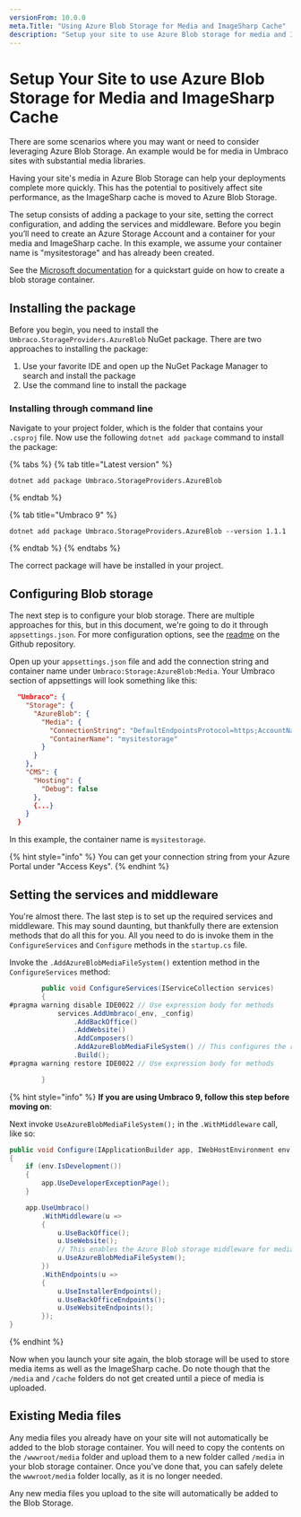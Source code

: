 ```yaml
---
versionFrom: 10.0.0
meta.Title: "Using Azure Blob Storage for Media and ImageSharp Cache"
description: "Setup your site to use Azure Blob storage for media and ImageSharp cache"
---
```


# Setup Your Site to use Azure Blob Storage for Media and ImageSharp Cache

There are some scenarios where you may want or need to consider leveraging Azure Blob Storage. An example would be for media in Umbraco sites with substantial media libraries.

Having your site's media in Azure Blob Storage can help your deployments complete more quickly. This has the potential to positively affect site performance, as the ImageSharp cache is moved to Azure Blob Storage.

The setup consists of adding a package to your site, setting the correct configuration, and adding the services and middleware. Before you begin you’ll need to create an Azure Storage Account and a container for your media and ImageSharp cache. In this example, we assume your container name is "mysitestorage" and has already been created.

See the [Microsoft documentation](https://docs.microsoft.com/en-us/azure/storage/blobs/storage-quickstart-blobs-portal) for a quickstart guide on how to create a blob storage container.

## Installing the package

Before you begin, you need to install the `Umbraco.StorageProviders.AzureBlob` NuGet package. There are two approaches to installing the package:

1. Use your favorite IDE and open up the NuGet Package Manager to search and install the package
1. Use the command line to install the package

### Installing through command line

Navigate to your project folder, which is the folder that contains your `.csproj` file. Now use the following `dotnet add package` command to install the package:

{% tabs %}
{% tab title="Latest version" %}
```none
dotnet add package Umbraco.StorageProviders.AzureBlob
```
{% endtab %}

{% tab title="Umbraco 9" %}
```none
dotnet add package Umbraco.StorageProviders.AzureBlob --version 1.1.1
```
{% endtab %}
{% endtabs %}


The correct package will have be installed in your project.

## Configuring Blob storage

The next step is to configure your blob storage. There are multiple approaches for this, but in this document, we're going to do it through `appsettings.json`. For more configuration options, see the [readme](https://github.com/umbraco/Umbraco.StorageProviders#umbracostorageproviders) on the Github repository.

Open up your `appsettings.json` file and add the connection string and container name under `Umbraco:Storage:AzureBlob:Media`. Your Umbraco section of appsettings will look something like this:

```json
  "Umbraco": {
    "Storage": {
      "AzureBlob": {
        "Media": {
          "ConnectionString": "DefaultEndpointsProtocol=https;AccountName=<media account name>;AccountKey=<media account key>;EndpointSuffix=core.windows.net",
          "ContainerName": "mysitestorage"
        }
      }
    },
    "CMS": {
      "Hosting": {
        "Debug": false
      },
      {...}
    }
  }
```

In this example, the container name is `mysitestorage`. 

{% hint style="info" %}
You can get your connection string from your Azure Portal under "Access Keys".
{% endhint %}

## Setting the services and middleware

You're almost there. The last step is to set up the required services and middleware. This may sound daunting, but thankfully there are extension methods that do all this for you. All you need to do is invoke them in the `ConfigureServices` and `Configure` methods in the `startup.cs` file.

Invoke the `.AddAzureBlobMediaFileSystem()` extention method in the `ConfigureServices` method:

```C#
        public void ConfigureServices(IServiceCollection services)
        {
#pragma warning disable IDE0022 // Use expression body for methods
            services.AddUmbraco(_env, _config)
                .AddBackOffice()
                .AddWebsite()
                .AddComposers()
                .AddAzureBlobMediaFileSystem() // This configures the required services 
                .Build();
#pragma warning restore IDE0022 // Use expression body for methods

        }
```

{% hint style="info" %}
**If you are using Umbraco 9, follow this step before moving on**:

Next invoke `UseAzureBlobMediaFileSystem();` in the `.WithMiddleware` call, like so:

```C#
public void Configure(IApplicationBuilder app, IWebHostEnvironment env)
{
    if (env.IsDevelopment())
    {
        app.UseDeveloperExceptionPage();
    }

    app.UseUmbraco()
        .WithMiddleware(u =>
        {
            u.UseBackOffice();
            u.UseWebsite();
            // This enables the Azure Blob storage middleware for media.
            u.UseAzureBlobMediaFileSystem();
        })
        .WithEndpoints(u =>
        {
            u.UseInstallerEndpoints();
            u.UseBackOfficeEndpoints();
            u.UseWebsiteEndpoints();
        });
}
```
{% endhint %}

Now when you launch your site again, the blob storage will be used to store media items as well as the ImageSharp cache. Do note though that the `/media` and `/cache` folders do not get created until a piece of media is uploaded.


## Existing Media files

Any media files you already have on your site will not automatically be added to the blob storage container. You will need to copy the contents on the `/wwwroot/media` folder and upload them to a new folder called `/media` in your blob storage container. Once you've done that, you can safely delete the `wwwroot/media` folder locally, as it is no longer needed.

Any new media files you upload to the site will automatically be added to the Blob Storage.

